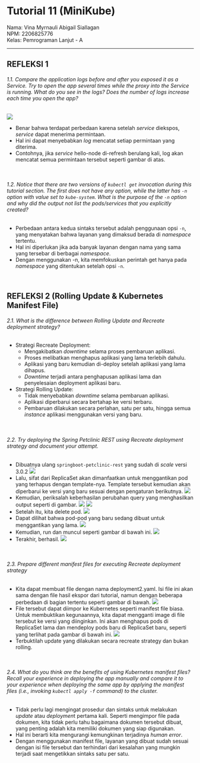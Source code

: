 # Tutorial 11 (MiniKube)
Nama: Vina Myrnauli Abigail Siallagan<br>
NPM: 2206825776<br>
Kelas: Pemrograman Lanjut - A<br>

---
## REFLEKSI 1
###### 1.1. Compare the application logs before and after you exposed it as a Service. Try to open the app several times while the proxy into the Service is running. What do you see in the logs? Does the number of logs increase each time you open the app?
![](images/1.png) 
* Benar bahwa terdapat perbedaan karena setelah *service* diekspos, *service* dapat menerima permintaan. 
* Hal ini dapat menyebabkan *log* mencatat setiap permintaan yang diterima. 
* Contohnya, jika *service* hello-node di-refresh berulang kali, log akan mencatat semua permintaan tersebut seperti gambar di atas.
<br>

###### 1.2. Notice that there are two versions of `kubectl get` invocation during this tutorial section. The first does not have any option, while the latter has `-n` option with value set to `kube-system`. What is the purpose of the `-n` option and why did the output not list the pods/services that you explicitly created?
* Perbedaan antara kedua sintaks tersebut adalah penggunaan opsi `-n`, yang menyatakan bahwa layanan yang dimaksud berada di *namespace* tertentu. 
* Hal ini diperlukan jika ada banyak layanan dengan nama yang sama yang tersebar di berbagai *namespace*. 
* Dengan menggunakan -n, kita memfokuskan perintah get hanya pada *namespace* yang ditentukan setelah opsi `-n`.
<br>

## REFLEKSI 2 (Rolling Update & Kubernetes Manifest File)
###### 2.1. What is the difference between Rolling Update and Recreate deployment strategy?
* Strategi Recreate Deployment: 
    - Mengakibatkan *downtime* selama proses pembaruan aplikasi.
    - Proses melibatkan menghapus aplikasi yang lama terlebih dahulu.
    - Aplikasi yang baru kemudian di-deploy setelah aplikasi yang lama dihapus.
    - *Downtime* terjadi antara penghapusan aplikasi lama dan penyelesaian deployment aplikasi baru.
* Strategi Rolling Update:
    - Tidak menyebabkan *downtime* selama pembaruan aplikasi.
    - Aplikasi diperbarui secara bertahap ke versi terbaru.
    - Pembaruan dilakukan secara perlahan, satu per satu, hingga semua *instance* aplikasi menggunakan versi yang baru.
<br>

###### 2.2. Try deploying the Spring Petclinic REST using Recreate deployment strategy and document your attempt.
* Dibuatnya ulang `springboot-petclinic-rest` yang sudah di *scale* versi 3.0.2
![](images/2.png) 
* Lalu, sifat dari ReplicaSet akan dimanfaatkan untuk menggantikan pod yang terhapus dengan template-nya. Template tersebut kemudian akan diperbarui ke versi yang baru sesuai dengan pengaturan berikutnya.
![](images/3.png) 
* Kemudian, periksalah keberhasilan perubahan query yang menghasilkan output seperti di gambar.
![](images/8.jpg) 
![](images/9.jpg)
* Setelah itu, kita delete pod.
![](images/4.png)
* Dapat dilihat bahwa pod-pod yang baru sedang dibuat untuk menggantikan yang lama.
![](images/5.png)
* Kemudian, run dan muncul seperti gambar di bawah ini.
![](images/6.png)
* Terakhir, berhasil. 
![](images/7.jpg)
<br>

###### 2.3. Prepare different manifest files for executing Recreate deployment strategy
* Kita dapat membuat file dengan nama deployment2.yaml. Isi file ini akan sama dengan file hasil ekspor dari tutorial, namun dengan beberapa perbedaan di bagian tertentu seperti gambar di bawah.
![](images/10.jpg)
* File tersebut dapat diimpor ke Kubernetes seperti manifest file biasa. Untuk membuktikan kegunaannya, kita dapat mengganti image di file tersebut ke versi yang diinginkan. Ini akan menghapus pods di ReplicaSet lama dan mendeploy pods baru di ReplicaSet baru, seperti yang terlihat pada gambar di bawah ini.
![](images/11.jpg)
* Terbuktilah update yang dilakukan secara recreate strategy dan bukan rolling.
<br>

###### 2.4. What do you think are the benefits of using Kubernetes manifest files? Recall your experience in deploying the app manually and compare it to your experience when deploying the same app by applying the manifest files (i.e., invoking `kubectl apply -f` command) to the cluster.
* Tidak perlu lagi mengingat prosedur dan sintaks untuk melakukan *update* atau *deploymen*t pertama kali.
Seperti mengimpor file pada dokumen, kita tidak perlu tahu bagaimana dokumen tersebut dibuat, yang penting adalah kita memiliki dokumen yang siap digunakan.
* Hal ini berarti kita mengurangi kemungkinan terjadinya *human error*.
* Dengan menggunakan manifest file, layanan yang dibuat sudah sesuai dengan isi file tersebut dan terhindari dari kesalahan yang mungkin terjadi saat mengetikkan sintaks satu per satu.
<br>